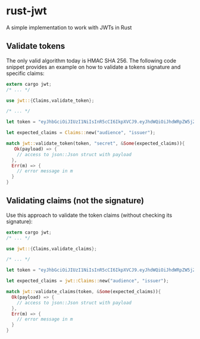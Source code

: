 rust-jwt
========

A simple implementation to work with JWTs in Rust

## Validate tokens
The only valid algorithm today is HMAC SHA 256. The following code snippet provides an example on how to validate a tokens signature and specific claims:
```rust
extern cargo jwt;
/* ... */

use jwt::{Claims,validate_token};

/* ... */

let token = "eyJhbGciOiJIUzI1NiIsInR5cCI6IkpXVCJ9.eyJhdWQiOiJhdWRpZW5jZSIsImlzcyI6Imlzc3VlciIsImV4cCI6OTQxMjkxMjE3MH0.CY-7e30citzNlDK3y3SP2ElZovyp6gID3rKpXozHo3M";

let expected_claims = Claims::new("audience", "issuer");

match jwt::validate_token(token, "secret", &Some(expected_claims)){
   Ok(payload) => {
    // access to json::Json struct with payload
  },
  Err(m) => {
    // error message in m
  }
}
```

## Validating claims (not the signature)

Use this approach to validate the token claims (without checking its signature):
```rust
extern cargo jwt;
/* ... */

use jwt::{Claims,validate_claims};

/* ... */

let token = "eyJhbGciOiJIUzI1NiIsInR5cCI6IkpXVCJ9.eyJhdWQiOiJhdWRpZW5jZSIsImlzcyI6Imlzc3VlciIsImV4cCI6OTQxMjkxMjE3MH0.CY-7e30citzNlDK3y3SP2ElZovyp6gID3rKpXozHo3M";

let expected_claims = jwt::Claims::new("audience", "issuer");

match jwt::validate_claims(token, &Some(expected_claims)){
  Ok(payload) => {
    // access to json::Json struct with payload
  },
  Err(m) => {
    // error message in m
  }
}
```
